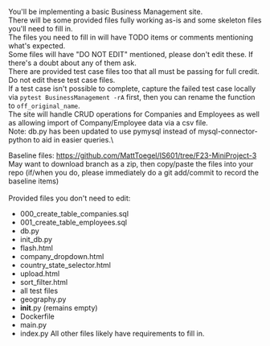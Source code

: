 You'll be implementing a basic Business Management site. \
There will be some provided files fully working as-is and some skeleton files you'll need to fill in. \
The files you need to fill in will have TODO items or comments mentioning what's expected. \
Some files will have "DO NOT EDIT" mentioned, please don't edit these. If there's a doubt about any of them ask.\
There are provided test case files too that all must be passing for full credit. Do not edit these test case files.\
If a test case isn't possible to complete, capture the failed test case locally via `pytest BusinessManagement -rA` first, then you can rename the function to `off_original_name`.\
The site will handle CRUD operations for Companies and Employees as well as allowing import of Company/Employee data via a csv file.\
Note: db.py has been updated to use pymysql instead of mysql-connector-python to aid in easier queries.\

Baseline files: https://github.com/MattToegel/IS601/tree/F23-MiniProject-3 \
May want to download branch as a zip, then copy/paste the files into your repo (if/when you do, please immediately do a git add/commit to record the baseline items)\
\
Provided files you don't need to edit:
- 000_create_table_companies.sql
- 001_create_table_employees.sql
- db.py
- init_db.py
- flash.html
- company_dropdown.html
- country_state_selector.html
- upload.html
- sort_filter.html
- all test files
- geography.py
- __init__.py (remains empty)
- Dockerfile
- main.py
- index.py
All other files likely have requirements to fill in.
